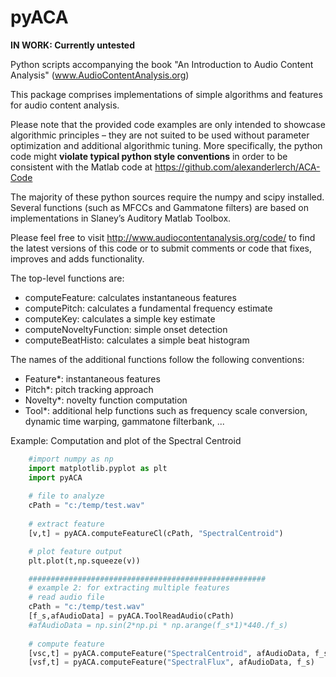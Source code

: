 # pyACA
**IN WORK: Currently untested**

Python scripts accompanying the book "An Introduction to Audio Content 
Analysis" (www.AudioContentAnalysis.org)

This package comprises implementations of simple algorithms and features for 
audio content analysis.

Please note that the provided code examples are only intended to showcase 
algorithmic principles – they are not suited to be used without 
parameter optimization and additional algorithmic tuning. More specifically,
the python code might **violate typical python style conventions** in order to
be consistent with the Matlab code at 
https://github.com/alexanderlerch/ACA-Code

The majority of these python sources require the numpy and scipy installed. 
Several functions (such as MFCCs and Gammatone filters) are based on 
implementations in Slaney’s Auditory Matlab Toolbox.

Please feel free to visit http://www.audiocontentanalysis.org/code/
to find the latest versions of this code or to submit comments or code 
that fixes, improves and adds functionality.

The top-level functions are:
- computeFeature: calculates instantaneous features 
- computePitch: calculates a fundamental frequency estimate
- computeKey: calculates a simple key estimate
- computeNoveltyFunction: simple onset detection
- computeBeatHisto: calculates a simple beat histogram

The names of the additional functions follow the following 
conventions:
- Feature*: instantaneous features
- Pitch*: pitch tracking approach
- Novelty*: novelty function computation
- Tool*: additional help functions such as frequency scale 
conversion, dynamic time warping, gammatone filterbank, ...

Example: Computation and plot of the Spectral Centroid

```python
    #import numpy as np
    import matplotlib.pyplot as plt 
	import pyACA
	
	# file to analyze
	cPath = "c:/temp/test.wav"
	
	# extract feature
	[v,t] = pyACA.computeFeatureCl(cPath, "SpectralCentroid")

    # plot feature output
    plt.plot(t,np.squeeze(v))

	#####################################################
	# example 2: for extracting multiple features
    # read audio file
	cPath = "c:/temp/test.wav"
    [f_s,afAudioData] = pyACA.ToolReadAudio(cPath)
    #afAudioData = np.sin(2*np.pi * np.arange(f_s*1)*440./f_s)
 
    # compute feature
    [vsc,t] = pyACA.computeFeature("SpectralCentroid", afAudioData, f_s)
    [vsf,t] = pyACA.computeFeature("SpectralFlux", afAudioData, f_s)

```


